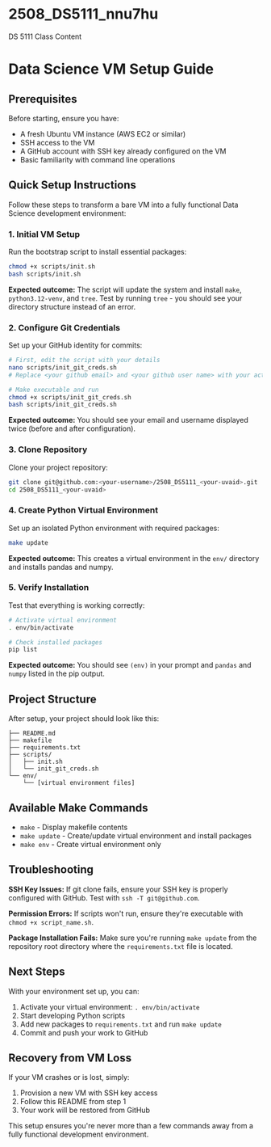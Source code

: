 # 2508_DS5111_nnu7hu
DS 5111 Class Content

# Data Science VM Setup Guide

## Prerequisites

Before starting, ensure you have:
- A fresh Ubuntu VM instance (AWS EC2 or similar)
- SSH access to the VM
- A GitHub account with SSH key already configured on the VM
- Basic familiarity with command line operations

## Quick Setup Instructions

Follow these steps to transform a bare VM into a fully functional Data Science development environment:

### 1. Initial VM Setup

Run the bootstrap script to install essential packages:

```bash
chmod +x scripts/init.sh
bash scripts/init.sh
```

**Expected outcome:** The script will update the system and install `make`, `python3.12-venv`, and `tree`. Test by running `tree` - you should see your directory structure instead of an error.

### 2. Configure Git Credentials

Set up your GitHub identity for commits:

```bash
# First, edit the script with your details
nano scripts/init_git_creds.sh
# Replace <your github email> and <your github user name> with your actual credentials

# Make executable and run
chmod +x scripts/init_git_creds.sh
bash scripts/init_git_creds.sh
```

**Expected outcome:** You should see your email and username displayed twice (before and after configuration).

### 3. Clone Repository

Clone your project repository:

```bash
git clone git@github.com:<your-username>/2508_DS5111_<your-uvaid>.git
cd 2508_DS5111_<your-uvaid>
```

### 4. Create Python Virtual Environment

Set up an isolated Python environment with required packages:

```bash
make update
```

**Expected outcome:** This creates a virtual environment in the `env/` directory and installs pandas and numpy.

### 5. Verify Installation

Test that everything is working correctly:

```bash
# Activate virtual environment
. env/bin/activate

# Check installed packages
pip list
```

**Expected outcome:** You should see `(env)` in your prompt and `pandas` and `numpy` listed in the pip output.

## Project Structure

After setup, your project should look like this:

```
├── README.md
├── makefile
├── requirements.txt
├── scripts/
│   ├── init.sh
│   └── init_git_creds.sh
└── env/
    └── [virtual environment files]
```

## Available Make Commands

- `make` - Display makefile contents
- `make update` - Create/update virtual environment and install packages
- `make env` - Create virtual environment only

## Troubleshooting

**SSH Key Issues:** If git clone fails, ensure your SSH key is properly configured with GitHub. Test with `ssh -T git@github.com`.

**Permission Errors:** If scripts won't run, ensure they're executable with `chmod +x script_name.sh`.

**Package Installation Fails:** Make sure you're running `make update` from the repository root directory where the `requirements.txt` file is located.

## Next Steps

With your environment set up, you can:
1. Activate your virtual environment: `. env/bin/activate`
2. Start developing Python scripts
3. Add new packages to `requirements.txt` and run `make update`
4. Commit and push your work to GitHub

## Recovery from VM Loss

If your VM crashes or is lost, simply:
1. Provision a new VM with SSH key access
2. Follow this README from step 1
3. Your work will be restored from GitHub

This setup ensures you're never more than a few commands away from a fully functional development environment.
